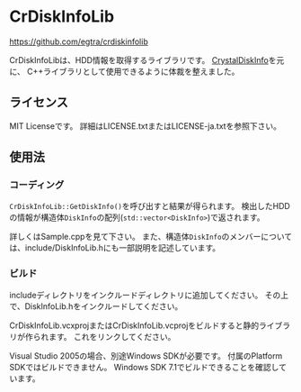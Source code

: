 ﻿# CrDiskInfoLib

https://github.com/egtra/crdiskinfolib

CrDiskInfoLibは、HDD情報を取得するライブラリです。
[CrystalDiskInfo](http://crystalmark.info/software/CrystalDiskInfo/)を元に、
C++ライブラリとして使用できるように体裁を整えました。

## ライセンス

MIT Licenseです。
詳細はLICENSE.txtまたはLICENSE-ja.txtを参照下さい。

## 使用法

### コーディング

`CrDiskInfoLib::GetDiskInfo()`を呼び出すと結果が得られます。
検出したHDDの情報が構造体`DiskInfo`の配列(`std::vector<DiskInfo>`)で返されます。

詳しくはSample.cppを見て下さい。
また、構造体`DiskInfo`のメンバーについては、include/DiskInfoLib.hにも一部説明を記述しています。

### ビルド

includeディレクトリをインクルードディレクトリに追加してください。
その上で、DiskInfoLib.hをインクルードしてください。

CrDiskInfoLib.vcxprojまたはCrDiskInfoLib.vcprojをビルドすると静的ライブラリが作られます。
これをリンクしてください。

Visual Studio 2005の場合、別途Windows SDKが必要です。
付属のPlatform SDKではビルドできません。
Windows SDK 7.1でビルドできることを確認しています。
